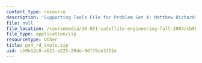 ```yaml
---
content_type: resource
description: 'Supporting Tools File for Problem Set 4: Matthew Richards'
file: null
file_location: /coursemedia/16-851-satellite-engineering-fall-2003/cb9b12c8a621a22520de9df79ce3351e_ps4_rd_tools.zip
file_type: application/zip
resourcetype: Other
title: ps4_rd_tools.zip
uid: cb9b12c8-a621-a225-20de-9df79ce3351e
---
```

